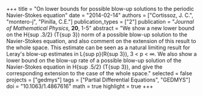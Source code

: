 +++
title = "On lower bounds for possible blow-up solutions to the periodic Navier-Stokes equation"
date = "2014-02-14"
authors = ["Cortissoz, J. C.", "montero-j", "Pinilla, C.E."]
publication_types = ["2"]
publication = "*Journal of Mathematical Physics*, **20**, 1-5"
abstract = "We show a new lower bound on the H{sup .3/2} (T{sup 3}) norm of a possible blow-up solution to the Navier-Stokes equation, and also comment on the extension of this result to the whole space. This estimate can be seen as a natural limiting result for Leray's blow-up estimates in L{sup p}(R{sup 3}), 3 < p < ∞. We also show a lower bound on the blow-up rate of a possible blow-up solution of the Navier-Stokes equation in H{sup .5/2} (T{sup 3}), and give the corresponding extension to the case of the whole space."
selected = false
projects = ["gedmys"]
tags = ["Partial Differential Equations", "GEDMYS"]
doi = "10.1063/1.4867616"
math = true
highlight = true
+++

